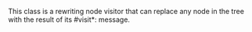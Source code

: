 
This class is a rewriting node visitor that can replace any node in the tree with the result of its #visit*: message.
